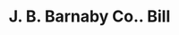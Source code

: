 ---
doi: 10.7916/D8184JP6
date_other: '1900'
date_other_textual: 1900-1909
form: printed ephemera
genre:
- Invoices
name:
- J. B. Barnaby Co.
object_in_context_url: https://biggert.cul.columbia.edu/items/view/ave_biggert_01535
subject_hierarchical_geographic:
- Providence, Rhode Island, United States
subject_name:
- J. B. Barnaby Co.
title: J. B. Barnaby Co.. Bill
sort_title: J. B. Barnaby Co.. Bill
call_number: ave_biggert_01535
coordinates:
- 41.82361111111111,-71.42222222222223
pid: ave_biggert_01535
identifiers: ave_biggert_01535
thumbnail: https://derivativo-1.library.columbia.edu/iiif/2/ldpd:343925/full/!256,256/0/native.jpg
permalink: /biggert/ave_biggert_01535/
layout: iiif-image-page
---